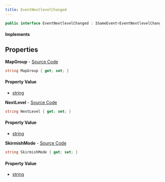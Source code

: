 ```yaml
---
title: EventNextlevelChanged
---
```


```csharp
public interface EventNextlevelChanged : IGameEvent<EventNextlevelChanged>
```

#### Implements

## Properties

**MapGroup** - [Source Code](https://github.com/swiftly-solution/swiftlys2/blob/main/managed/src/SwiftlyS2.Generated/GameEvents/Interfaces/EventNextlevelChanged.cs#L26)

```csharp
string MapGroup { get; set; }
```

#### Property Value

- [string](https://learn.microsoft.com/dotnet/api/system.string)

**NextLevel** - [Source Code](https://github.com/swiftly-solution/swiftlys2/blob/main/managed/src/SwiftlyS2.Generated/GameEvents/Interfaces/EventNextlevelChanged.cs#L21)

```csharp
string NextLevel { get; set; }
```

#### Property Value

- [string](https://learn.microsoft.com/dotnet/api/system.string)

**SkirmishMode** - [Source Code](https://github.com/swiftly-solution/swiftlys2/blob/main/managed/src/SwiftlyS2.Generated/GameEvents/Interfaces/EventNextlevelChanged.cs#L31)

```csharp
string SkirmishMode { get; set; }
```

#### Property Value

- [string](https://learn.microsoft.com/dotnet/api/system.string)

